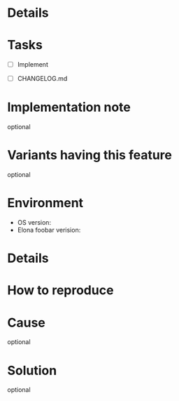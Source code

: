 <!-- Please delete unused template. -->

<!-- For new feature -->
# Details


# Tasks

* [ ] Implement
* [ ] CHANGELOG.md


# Implementation note

optional


# Variants having this feature

optional



<!-- For bug report -->
# Environment

* OS version:
* Elona foobar verision:


# Details


# How to reproduce


# Cause

optional


# Solution

optional
